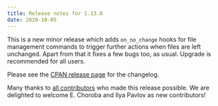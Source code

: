 ```yaml
---
title: Release notes for 1.13.0
date: 2020-10-05
---
```


This is a new minor release which adds `on_no_change` hooks for file management commands to trigger further actions when files are left unchanged. Apart from that it fixes a few bugs too, as usual. Upgrade is recommended for all users.

Please see the [CPAN release page](https://metacpan.org/release/FERKI/Rex-1.13.0) for the changelog.

Many thanks to [all contributors](https://metacpan.org/source/FERKI/Rex-1.13.0/CONTRIBUTORS) who made this release possible. We are delighted to welcome E. Choroba and Ilya Pavlov as new contributors!
